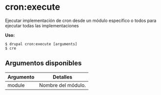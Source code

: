 # cron:execute
Ejecutar implementación de cron desde un módulo específico o todos para ejecutar todas las implementaciones

**Uso:**
```
$ drupal cron:execute [arguments] 
$ cre  
```

## Argumentos disponibles
Argumento | Detalles
---------|-------------
module | Nombre del módulo.
